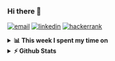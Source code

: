 ### Hi there 👋

[![email](https://img.shields.io/badge/turuu@dev.mn-D14836.svg?&style=flat-square&logo=gmail&logoColor=white)](mailto:turuu@dev.mn)
[![linkedin](https://img.shields.io/badge/linkedin-%230077B5.svg?&style=flat-square&logo=linkedin&logoColor=white)](https://linkedin.com/in/turtuvshin)
[![hackerrank](https://img.shields.io/badge/hackerrank-2EC866.svg?&style=flat-square&logo=hackerrank&logoColor=white)](https://hackerrank.com/turtuvshin)

<details>	
  <summary><b>📊 This week I spent my time on</b></summary>

[![willianrod's wakatime stats](https://github-readme-stats.vercel.app/api/wakatime?username=turtuvshin&layout=compact)](https://github.com/tortuvshin)

</details>


<details>	
  <summary><b>⚡ Github Stats</b></summary>

<!-- <img height="180em" src="https://github-readme-stats.vercel.app/api?username=tortuvshin&show_icons=true&hide_border=true&count_private=true" /> -->
<img height="180em" src="https://github-readme-stats.vercel.app/api/top-langs/?username=tortuvshin&show_icons=true&hide_border=true&layout=compact&langs_count=10&exclude_repo=boxshop,bella,taracode,university,newsfeed,devtools"/>
</details>
